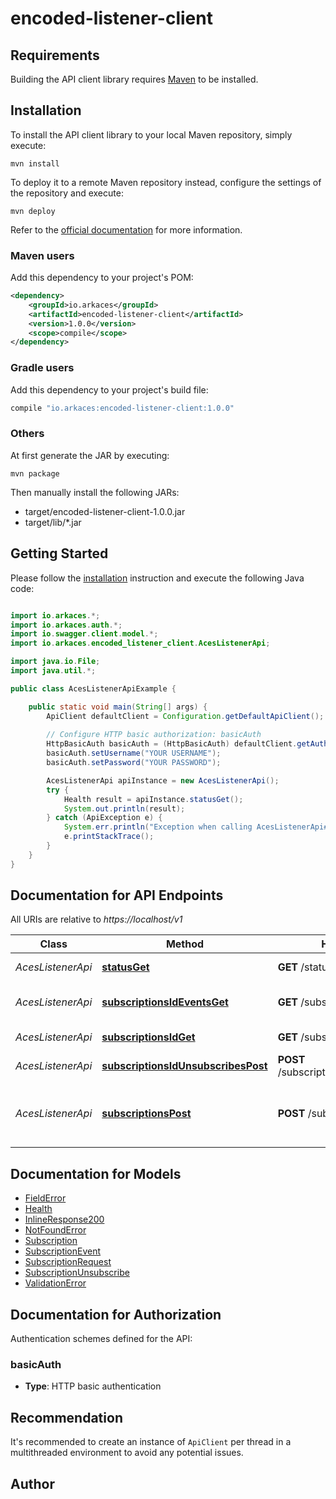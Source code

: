 # encoded-listener-client

## Requirements

Building the API client library requires [Maven](https://maven.apache.org/) to be installed.

## Installation

To install the API client library to your local Maven repository, simply execute:

```shell
mvn install
```

To deploy it to a remote Maven repository instead, configure the settings of the repository and execute:

```shell
mvn deploy
```

Refer to the [official documentation](https://maven.apache.org/plugins/maven-deploy-plugin/usage.html) for more information.

### Maven users

Add this dependency to your project's POM:

```xml
<dependency>
    <groupId>io.arkaces</groupId>
    <artifactId>encoded-listener-client</artifactId>
    <version>1.0.0</version>
    <scope>compile</scope>
</dependency>
```

### Gradle users

Add this dependency to your project's build file:

```groovy
compile "io.arkaces:encoded-listener-client:1.0.0"
```

### Others

At first generate the JAR by executing:

    mvn package

Then manually install the following JARs:

* target/encoded-listener-client-1.0.0.jar
* target/lib/*.jar

## Getting Started

Please follow the [installation](#installation) instruction and execute the following Java code:

```java

import io.arkaces.*;
import io.arkaces.auth.*;
import io.swagger.client.model.*;
import io.arkaces.encoded_listener_client.AcesListenerApi;

import java.io.File;
import java.util.*;

public class AcesListenerApiExample {

    public static void main(String[] args) {
        ApiClient defaultClient = Configuration.getDefaultApiClient();
        
        // Configure HTTP basic authorization: basicAuth
        HttpBasicAuth basicAuth = (HttpBasicAuth) defaultClient.getAuthentication("basicAuth");
        basicAuth.setUsername("YOUR USERNAME");
        basicAuth.setPassword("YOUR PASSWORD");

        AcesListenerApi apiInstance = new AcesListenerApi();
        try {
            Health result = apiInstance.statusGet();
            System.out.println(result);
        } catch (ApiException e) {
            System.err.println("Exception when calling AcesListenerApi#statusGet");
            e.printStackTrace();
        }
    }
}

```

## Documentation for API Endpoints

All URIs are relative to *https://localhost/v1*

Class | Method | HTTP request | Description
------------ | ------------- | ------------- | -------------
*AcesListenerApi* | [**statusGet**](docs/AcesListenerApi.md#statusGet) | **GET** /status | Get Health of node.
*AcesListenerApi* | [**subscriptionsIdEventsGet**](docs/AcesListenerApi.md#subscriptionsIdEventsGet) | **GET** /subscriptions/{id}/events | List Subscription Events
*AcesListenerApi* | [**subscriptionsIdGet**](docs/AcesListenerApi.md#subscriptionsIdGet) | **GET** /subscriptions/{id} | Gets Subscription
*AcesListenerApi* | [**subscriptionsIdUnsubscribesPost**](docs/AcesListenerApi.md#subscriptionsIdUnsubscribesPost) | **POST** /subscriptions/{id}/unsubscribes | Create an Unsubscription.
*AcesListenerApi* | [**subscriptionsPost**](docs/AcesListenerApi.md#subscriptionsPost) | **POST** /subscriptions | Registers a subscriber node to receive blockchain events.


## Documentation for Models

 - [FieldError](docs/FieldError.md)
 - [Health](docs/Health.md)
 - [InlineResponse200](docs/InlineResponse200.md)
 - [NotFoundError](docs/NotFoundError.md)
 - [Subscription](docs/Subscription.md)
 - [SubscriptionEvent](docs/SubscriptionEvent.md)
 - [SubscriptionRequest](docs/SubscriptionRequest.md)
 - [SubscriptionUnsubscribe](docs/SubscriptionUnsubscribe.md)
 - [ValidationError](docs/ValidationError.md)


## Documentation for Authorization

Authentication schemes defined for the API:
### basicAuth

- **Type**: HTTP basic authentication


## Recommendation

It's recommended to create an instance of `ApiClient` per thread in a multithreaded environment to avoid any potential issues.

## Author



